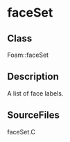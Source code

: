 # faceSet 
## Class
Foam::faceSet

## Description
A list of face labels.

## SourceFiles
faceSet.C

